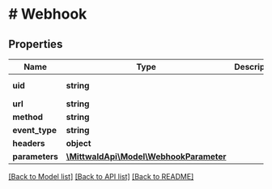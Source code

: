# # Webhook

## Properties

Name | Type | Description | Notes
------------ | ------------- | ------------- | -------------
**uid** | **string** |  | [optional] [readonly]
**url** | **string** |  |
**method** | **string** |  |
**event_type** | **string** |  |
**headers** | **object** |  | [optional]
**parameters** | [**\MittwaldApi\Model\WebhookParameter**](WebhookParameter.md) |  | [optional]

[[Back to Model list]](../../README.md#models) [[Back to API list]](../../README.md#endpoints) [[Back to README]](../../README.md)
